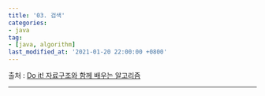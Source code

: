 ```yaml
---
title: '03. 검색'
categories:
- java
tag:
- [java, algorithm]
last_modified_at: '2021-01-20 22:00:00 +0800'
---
```


출처 : [Do it! 자료구조와 함께 배우는 알고리즘](http://www.easyspub.co.kr/20_Menu/BookView/B001/299/PUB)

---

